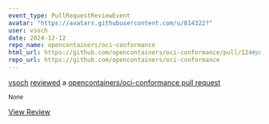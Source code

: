 ```yaml
---
event_type: PullRequestReviewEvent
avatar: "https://avatars.githubusercontent.com/u/814322?"
user: vsoch
date: 2024-12-12
repo_name: opencontainers/oci-conformance
html_url: https://github.com/opencontainers/oci-conformance/pull/124#pullrequestreview-2500224262
repo_url: https://github.com/opencontainers/oci-conformance
---
```


<a href='https://github.com/vsoch' target='_blank'>vsoch</a> <a href='https://github.com/opencontainers/oci-conformance/pull/124#pullrequestreview-2500224262' target='_blank'>reviewed</a> a <a href='https://github.com/opencontainers/oci-conformance/pull/124' target='_blank'>opencontainers/oci-conformance pull request</a>

<small>None</small>

<a href='https://github.com/opencontainers/oci-conformance/pull/124#pullrequestreview-2500224262' target='_blank'>View Review</a>